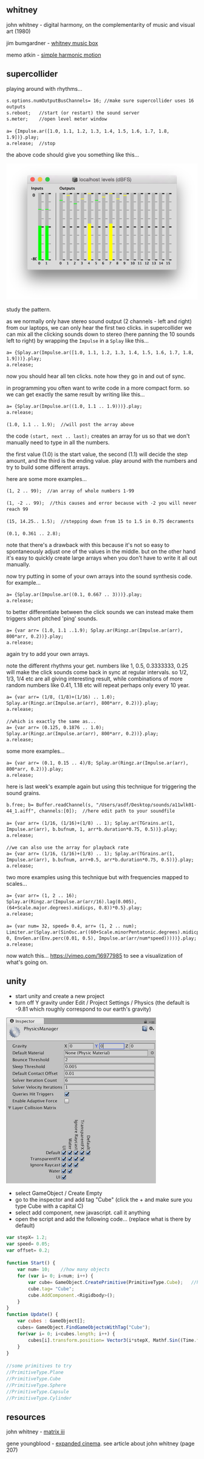 whitney
--------------------

john whitney - digital harmony, on the complementarity of music and visual art (1980)

jim bumgardner - [whitney music box](http://krazydad.com/blog/2006/04/23/visual-harmony/)

memo atkin - [simple harmonic motion](http://www.memo.tv/simple-harmonic-motion/)

supercollider
--

playing around with rhythms...

```
s.options.numOutputBusChannels= 16; //make sure supercollider uses 16 outputs
s.reboot;   //start (or restart) the sound server
s.meter;    //open level meter window

a= {Impulse.ar([1.0, 1.1, 1.2, 1.3, 1.4, 1.5, 1.6, 1.7, 1.8, 1.9])}.play;
a.release;  //stop
```

the above code should give you something like this...

![meters](01meters.png?raw=true "meters")

study the pattern.

as we normally only have stereo sound output (2 channels - left and right) from our laptops, we can only hear the first two clicks.
in supercollider we can mix all the clicking sounds down to stereo (here panning the 10 sounds left to right) by wrapping the `Impulse` in a `Splay` like this...

```
a= {Splay.ar(Impulse.ar([1.0, 1.1, 1.2, 1.3, 1.4, 1.5, 1.6, 1.7, 1.8, 1.9]))}.play;
a.release;
```

now you should hear all ten clicks. note how they go in and out of sync.

in programming you often want to write code in a more compact form. so we can get exactly the same result by writing like this...

```
a= {Splay.ar(Impulse.ar((1.0, 1.1 .. 1.9)))}.play;
a.release;

(1.0, 1.1 .. 1.9);  //will post the array above
```

the code `(start, next .. last);` creates an array for us so that we don't manually need to type in all the numbers.

the first value (1.0) is the start value, the second (1.1) will decide the step amount, and the third is the ending value.
play around with the numbers and try to build some different arrays.

here are some more examples...

```
(1, 2 .. 99);  //an array of whole numbers 1-99

(1, -2 .. 99);  //this causes and error because with -2 you will never reach 99

(15, 14.25.. 1.5);  //stepping down from 15 to 1.5 in 0.75 decraments

(0.1, 0.361 .. 2.8);
```
note that there's a drawback with this because it's not so easy to spontaneously adjust one of the values in the middle. but on the other hand it's easy to quickly create large arrays when you don't have to write it all out manually.

now try putting in some of your own arrays into the sound synthesis code. for example...

```
a= {Splay.ar(Impulse.ar((0.1, 0.667 .. 3)))}.play;
a.release;
```

to better differentiate between the click sounds we can instead make them triggers short pitched 'ping' sounds.

```
a= {var arr= (1.0, 1.1 ..1.9); Splay.ar(Ringz.ar(Impulse.ar(arr), 800*arr, 0.2))}.play;
a.release;
```

again try to add your own arrays.

note the different rhythms your get. numbers like 1, 0.5, 0.3333333, 0.25 will make the click sounds come back in sync at regular intervals. so 1/2, 1/3, 1/4 etc are all giving interesting result, while combinations of more random numbers like 0.41, 1.18 etc will repeat perhaps only every 10 year.

```
a= {var arr= (1/8, (1/8)+(1/16) .. 1.0); Splay.ar(Ringz.ar(Impulse.ar(arr), 800*arr, 0.2))}.play;
a.release;

//which is exactly the same as...
a= {var arr= (0.125, 0.1876 .. 1.0); Splay.ar(Ringz.ar(Impulse.ar(arr), 800*arr, 0.2))}.play;
a.release;
```

some more examples...
```
a= {var arr= (0.1, 0.15 .. 4)/8; Splay.ar(Ringz.ar(Impulse.ar(arr), 800*arr, 0.2))}.play;
a.release;
```

here is last week's example again but using this technique for triggering the sound grains.

```
b.free; b= Buffer.readChannel(s, "/Users/asdf/Desktop/sounds/a11wlk01-44_1.aiff", channels:[0]);  //here edit path to your soundfile

a= {var arr= (1/16, (1/16)+(1/8) .. 1); Splay.ar(TGrains.ar(1, Impulse.ar(arr), b.bufnum, 1, arr*b.duration*0.75, 0.5))}.play;
a.release;

//we can also use the array for playback rate
a= {var arr= (1/16, (1/16)+(1/8) .. 1); Splay.ar(TGrains.ar(1, Impulse.ar(arr), b.bufnum, arr+0.5, arr*b.duration*0.75, 0.5))}.play;
a.release;
```

two more examples using this technique but with frequencies mapped to scales...

```
a= {var arr= (1, 2 .. 16); Splay.ar(Ringz.ar(Impulse.ar(arr/16).lag(0.005), (64+Scale.major.degrees).midicps, 0.8))*0.5}.play;
a.release;

a= {var num= 32, speed= 0.4, arr= (1, 2 .. num); Limiter.ar(Splay.ar(SinOsc.ar((60+Scale.minorPentatonic.degrees).midicps, 0, EnvGen.ar(Env.perc(0.01, 0.5), Impulse.ar(arr/num*speed)))))}.play;
a.release;
```

now watch this... <https://vimeo.com/16977985> to see a visualization of what's going on.

unity
--

* start unity and create a new project
* turn off Y gravity under Edit / Project Settings / Physics (the default is -9.81 which roughly correspond to our earth's gravity)

![zerogravity](02zerogravity.png?raw=true "zerogravity")

* select GameObject / Create Empty
* go to the inspector and add tag "Cube" (click the + and make sure you type Cube with a capital C)
* select add component, new javascript. call it anything
* open the script and add the following code... (replace what is there by default)

```javascript
var stepX= 1.2;
var speed= 0.05;
var offset= 0.2;

function Start() {
    var num= 10;	//how many objects
    for (var i= 0; i<num; i++) {
        var cube= GameObject.CreatePrimitive(PrimitiveType.Cube);	//here try different primitives
        cube.tag= "Cube";
        cube.AddComponent.<Rigidbody>();
    }
}
function Update() {
    var cubes : GameObject[];
    cubes= GameObject.FindGameObjectsWithTag("Cube");
    for(var i= 0; i<cubes.length; i++) {
        cubes[i].transform.position= Vector3(i*stepX, Mathf.Sin((Time.frameCount*speed)+(i*offset)), 0);
    }
}

//some primitives to try
//PrimitiveType.Plane
//PrimitiveType.Cube
//PrimitiveType.Sphere
//PrimitiveType.Capsule
//PrimitiveType.Cylinder

```

resources
--

john whitney - [matrix iii](https://www.youtube.com/watch?v=ZrKgyY5aDvA)

gene youngblood - [expanded cinema](http://www.vasulka.org/Kitchen/PDF_ExpandedCinema/book.pdf). see article about john whitney (page 207)
